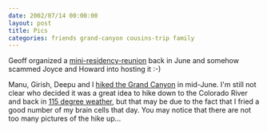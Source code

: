 ```yaml
---
date: 2002/07/14 00:00:00
layout: post
title: Pics
categories: friends grand-canyon cousins-trip family
---
```


Geoff organized a
[mini-residency-reunion](http://kurup.org/photo/album?album_id=5320)
back in June and somehow scammed Joyce and Howard into hosting it :-)

Manu, Girish, Deepu and I [hiked the Grand
Canyon](http://kurup.org/photo/album?album_id=5317) in mid-June. I'm
still not clear who decided it was a great idea to hike down to the
Colorado River and back in [115 degree
weather](/images/high-temp.jpg), but that may be due to the fact that
I fried a good number of my brain cells that day. You may notice that
there are not too many pictures of the hike up...

